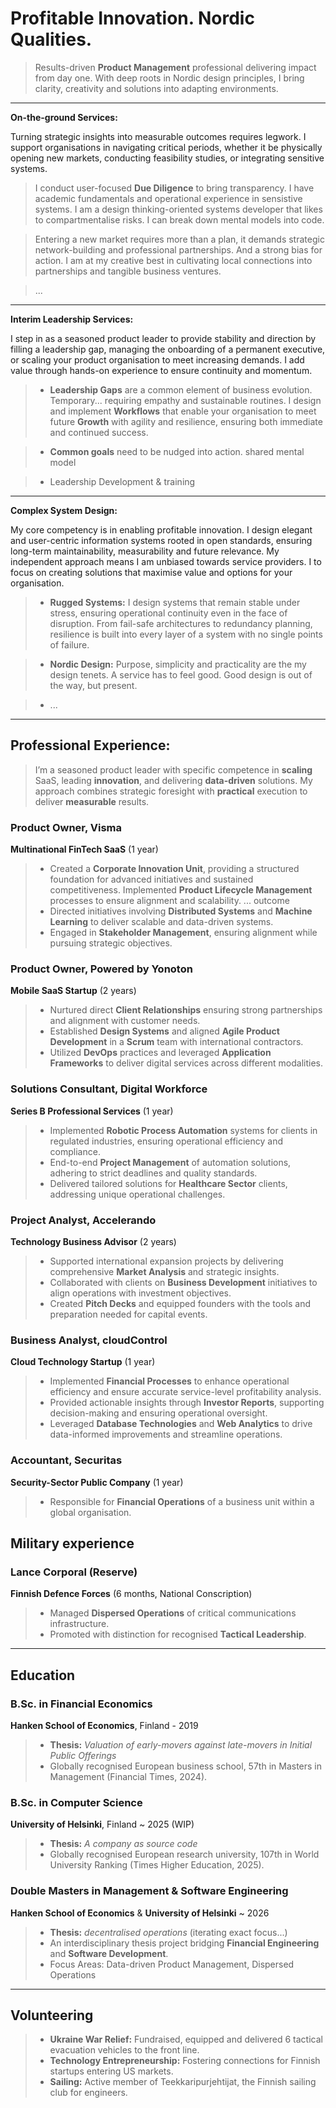 # Profitable Innovation. Nordic Qualities.
> Results-driven **Product Management** professional delivering impact from day one. With deep roots in Nordic design principles, I bring clarity, creativity and solutions into adapting environments.

---

**On-the-ground Services:**


Turning strategic insights into measurable outcomes requires legwork. I support organisations in navigating critical periods, whether it be physically opening new markets, conducting feasibility studies, or integrating sensitive systems. 

> I conduct user-focused **Due Diligence** to bring transparency. I have academic fundamentals and operational experience in sensistive systems. I am a design thinking-oriented systems developer that likes to compartmentalise risks. I can break down mental models into code.

> Entering a new market requires more than a plan, it demands strategic network-building and professional partnerships. And a strong bias for action. I am at my creative best in cultivating local connections into partnerships and tangible business ventures.

> ...

---

**Interim Leadership Services:**

I step in as a seasoned product leader to provide stability and direction by filling a leadership gap, managing the onboarding of a permanent executive, or scaling your product organisation to meet increasing demands. I add value through hands-on experience to ensure continuity and momentum.

> - **Leadership Gaps** are a common element of business evolution. Temporary... requiring empathy and sustainable routines. I design and implement **Workflows** that enable your organisation to meet future **Growth** with agility and resilience, ensuring both immediate and continued success.

> - **Common goals** need to be nudged into action.  shared mental model

> - Leadership Development & training 


---

**Complex System Design:**

My core competency is in enabling profitable innovation. I design elegant and user-centric information systems rooted in open standards, ensuring long-term maintainability, measurability and future relevance. My independent approach means I am unbiased towards service providers. I to focus on creating solutions that maximise value and options for your organisation.

>  - **Rugged Systems:**  I design systems that remain stable under stress, ensuring operational continuity even in the face of disruption. From fail-safe architectures to redundancy planning, resilience is built into every layer of a system with no single points of failure.

>  - **Nordic Design:** Purpose, simplicity and practicality are the my design tenets. A service has to feel good. Good design is out of the way, but present.

>  - ...


---

## Professional Experience:

> I’m a seasoned product leader with specific competence in **scaling** SaaS, leading **innovation**, and delivering **data-driven** solutions. My approach combines strategic foresight with **practical** execution to deliver **measurable** results.

### Product Owner, Visma  
**Multinational FinTech SaaS** (1 year) 

>   - Created a **Corporate Innovation Unit**, providing a structured foundation for advanced initiatives and sustained competitiveness. Implemented **Product Lifecycle Management** processes to ensure alignment and scalability. ... outcome
>   - Directed initiatives involving **Distributed Systems** and **Machine Learning** to deliver scalable and data-driven systems.
>   - Engaged in **Stakeholder Management**, ensuring alignment while pursuing strategic objectives.


### Product Owner, Powered by Yonoton
**Mobile SaaS Startup** (2 years)  

>   - Nurtured direct **Client Relationships** ensuring strong partnerships and alignment with customer needs.
>   - Established **Design Systems** and aligned **Agile Product Development** in a **Scrum** team with international contractors.
>   - Utilized **DevOps** practices and leveraged **Application Frameworks** to deliver digital services across different modalities.



### Solutions Consultant, Digital Workforce  
**Series B Professional Services** (1 year)

>   - Implemented **Robotic Process Automation** systems for clients in regulated industries, ensuring operational efficiency and compliance.
>   - End-to-end **Project Management** of automation solutions, adhering to strict deadlines and quality standards.  
>   - Delivered tailored solutions for **Healthcare Sector** clients, addressing unique operational challenges.



### Project Analyst, Accelerando  
**Technology Business Advisor**  (2 years)

>   - Supported international expansion projects by delivering comprehensive **Market Analysis** and strategic insights.
>   - Collaborated with clients on **Business Development** initiatives to align operations with investment objectives.
>   - Created **Pitch Decks** and equipped founders with the tools and preparation needed for capital events.


### Business Analyst, cloudControl  
**Cloud Technology Startup**  (1 year)

>   - Implemented **Financial Processes** to enhance operational efficiency and ensure accurate service-level profitability analysis.  
>   - Provided actionable insights through **Investor Reports**, supporting decision-making and ensuring operational oversight.
>   - Leveraged **Database Technologies** and **Web Analytics** to drive data-informed improvements and streamline operations.



### Accountant, Securitas  
**Security-Sector Public Company** (1 year)

>   - Responsible for **Financial Operations** of a business unit within a global organisation.  


## Military experience

### Lance Corporal (Reserve)
**Finnish Defence Forces** (6 months, National Conscription) 

>   - Managed **Dispersed Operations** of critical communications infrastructure.
>   - Promoted with distinction for recognised **Tactical Leadership**.



---

## Education


### B.Sc. in Financial Economics
**Hanken School of Economics**, Finland - 2019
>   - **Thesis:** *Valuation of early-movers against late-movers in Initial Public Offerings*
>   - Globally recognised European business school, 57th in Masters in Management (Financial Times, 2024).


### B.Sc. in Computer Science
**University of Helsinki**, Finland ~ 2025 (WIP)
>  - **Thesis:**   *A company as source code*
>  - Globally recognised European research university, 107th in World University Ranking (Times Higher Education, 2025).   
 

### Double Masters in Management & Software Engineering  
**Hanken School of Economics** & **University of Helsinki** ~ 2026
> - **Thesis:** *decentralised  operations* (iterating exact focus...)
> - An interdisciplinary thesis project bridging **Financial Engineering** and **Software Development**.
> - Focus Areas: Data-driven Product Management, Dispersed Operations

---
## Volunteering  

> - **Ukraine War Relief:** Fundraised, equipped and delivered 6 tactical evacuation vehicles to the front line.
> - **Technology Entrepreneurship:** Fostering connections for Finnish startups entering US markets.
> - **Sailing:** Active member of Teekkaripurjehtijat, the Finnish sailing club for engineers.
